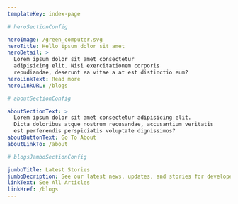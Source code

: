 ```yaml
---
templateKey: index-page

# heroSectionConfig

heroImage: /green_computer.svg
heroTitle: Hello ipsum dolor sit amet
heroDetail: >
  Lorem ipsum dolor sit amet consectetur 
  adipisicing elit. Nisi exercitationem corporis 
  repudiandae, deserunt ea vitae a at est distinctio eum?
heroLinkText: Read more
heroLinkURL: /blogs

# aboutSectionConfig

aboutSectionText: >
  Lorem ipsum dolor sit amet consectetur adipisicing elit. 
  Dicta doloribus atque nostrum recusandae, accusantium veritatis
  est perferendis perspiciatis voluptate dignissimos?
aboutButtonText: Go To About
aboutLinkTo: /about

# blogsJamboSectionConfig

jumboTitle: Latest Stories
jumboDecription: See our latest news, updates, and stories for developers
linkText: See All Articles
linkHref: /blogs
---
```

